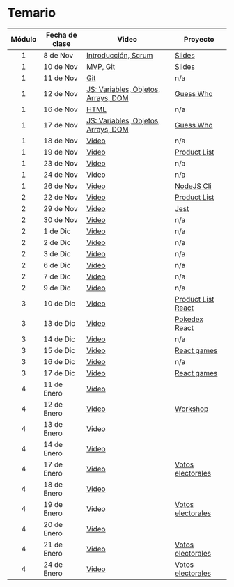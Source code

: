 # Temario

| Módulo | Fecha de clase | Video                                                                                                                  | Proyecto                                                  |
| :----: | -------------- | ---------------------------------------------------------------------------------------------------------------------- | --------------------------------------------------------- |
|   1    | 8 de Nov       | [Introducción, Scrum](https://drive.google.com/file/d/17TyrV_fmIlXjleq2TPe92oL486xLkz-g/view?usp=sharing)              | [Slides](resources/slides/Scrum.pdf)                      |
|   1    | 10 de Nov      | [MVP, Git](https://makeitreal.s3.amazonaws.com/videos/83861016190/2021-11-11/7Dr544Lzc.mp4)                            | [Slides](resources/slides/Git.pdf)                        |
|   1    | 11 de Nov      | [Git](https://makeitreal.s3.amazonaws.com/videos/83861016190/2021-11-12/ggvzGJWmW.mp4)                                 | n/a                                                       |
|   1    | 12 de Nov      | [JS: Variables, Objetos, Arrays, DOM](https://makeitreal.s3.amazonaws.com/videos/83861016190/2021-11-13/0yatHvseF.mp4) | [Guess Who](projects/guess-who)                           |
|   1    | 16 de Nov      | [HTML](https://makeitreal.s3.amazonaws.com/videos/83861016190/2021-11-17/Cj3RKDxEN.mp4)                                | n/a                                                       |
|   1    | 17 de Nov      | [JS: Variables, Objetos, Arrays, DOM](https://makeitreal.s3.amazonaws.com/videos/83861016190/2021-11-18/O9KMWUC3I.mp4) | [Guess Who](projects/guess-who)                           |
|   1    | 18 de Nov      | [Video](https://makeitreal.s3.amazonaws.com/videos/83861016190/2021-11-19/s85r8EZwG.mp4)                               | n/a                                                       |
|   1    | 19 de Nov      | [Video](https://makeitreal.s3.amazonaws.com/videos/83861016190/2021-11-20/QdgSzsvCo.mp4)                               | [Product List](projects/product-list)                     |
|   1    | 23 de Nov      | [Video](https://makeitreal.s3.amazonaws.com/videos/83861016190/2021-11-24/NRAWunMKa.mp4)                               | n/a                                                       |
|   1    | 24 de Nov      | [Video](https://makeitreal.s3.amazonaws.com/videos/83861016190/2021-11-25/WlYjOJWbi.mp4)                               | n/a                                                       |
|   1    | 26 de Nov      | [Video](https://makeitreal.s3.amazonaws.com/videos/83861016190/2021-11-27/Cb6jMNLs2.mp4)                               | [NodeJS Cli](projects/nodejs-cli)                         |
|   2    | 22 de Nov      | [Video](https://makeitreal.s3.amazonaws.com/videos/83861016190/2021-11-23/hJIdjBvjB.mp4)                               | [Product List](projects/product-list)                     |
|   2    | 29 de Nov      | [Video](https://makeitreal.s3.amazonaws.com/videos/83861016190/2021-11-30/6nmNm6hTM.mp4)                               | [Jest](projects/nodejs-cli/src/__tests__)                 |
|   2    | 30 de Nov      | [Video](https://makeitreal.s3.amazonaws.com/videos/83861016190/2021-12-01/0eBu_NpLy.mp4)                               | n/a                                                       |
|   2    | 1 de Dic       | [Video](https://makeitreal.s3.amazonaws.com/videos/83861016190/2021-12-02/uh4YKsjka.mp4)                               | n/a                                                       |
|   2    | 2 de Dic       | [Video](https://makeitreal.s3.amazonaws.com/videos/83861016190/2021-12-03/HgxmMj9iR.mp4)                               | n/a                                                       |
|   2    | 3 de Dic       | [Video](https://makeitreal.s3.amazonaws.com/videos/83861016190/2021-12-04/KvZVGLQXf.mp4)                               | n/a                                                       |
|   2    | 6 de Dic       | [Video](https://makeitreal.s3.amazonaws.com/videos/83861016190/2021-12-07/EW2ZuHNUh.mp4)                               | n/a                                                       |
|   2    | 7 de Dic       | [Video](https://makeitreal.s3.amazonaws.com/videos/83861016190/2021-12-08/WYqVQFrCv.mp4)                               | n/a                                                       |
|   2    | 9 de Dic       | [Video](https://makeitreal.s3.amazonaws.com/videos/83861016190/2021-12-10/eZXRTOkR7.mp4)                               | n/a                                                       |
|   3    | 10 de Dic      | [Video](https://makeitreal.s3.amazonaws.com/videos/83861016190/2021-12-11/zReHAO2pr.mp4)                               | [Product List React](projects/products-list-react)        |
|   3    | 13 de Dic      | [Video](https://makeitreal.s3.amazonaws.com/videos/83861016190/2021-12-14/1tjz9YP-l.mp4)                               | [Pokedex React](projects/pokedex)                         |
|   3    | 14 de Dic      | [Video](https://makeitreal.s3.amazonaws.com/videos/83861016190/2021-12-15/s7GkYD3Yf.mp4)                               | n/a                                                       |
|   3    | 15 de Dic      | [Video](https://makeitreal.s3.amazonaws.com/videos/83861016190/2021-12-16/QtSIK_3jb.mp4)                               | [React games](projects/games)                             |
|   3    | 16 de Dic      | [Video](https://makeitreal.s3.amazonaws.com/videos/83861016190/2021-12-17/Vaq5__yBO.mp4)                               | n/a                                                       |
|   3    | 17 de Dic      | [Video](https://makeitreal.s3.amazonaws.com/videos/83861016190/2021-12-18/u97t-7CO5.mp4)                               | [React games](projects/games)                             |
|   4    | 11 de Enero    | [Video](https://makeitreal.s3.amazonaws.com/videos/83861016190/2022-01-12/XD4B3cKFy.mp4)                               |                                                           |
|   4    | 12 de Enero    | [Video](https://makeitreal.s3.amazonaws.com/videos/83861016190/2022-01-13/h5woglck6.mp4)                               | [Workshop](https://github.com/Dsantiagomj/workshop-react) |
|   4    | 13 de Enero    | [Video](https://makeitreal.s3.amazonaws.com/videos/83861016190/2022-01-14/nNKbzY7bf.mp4)                               |                                                           |
|   4    | 14 de Enero    | [Video](https://makeitreal.s3.amazonaws.com/videos/83861016190/2022-01-15/0yITlX6oH.mp4)                               |                                                           |
|   4    | 17 de Enero    | [Video](https://makeitreal.s3.amazonaws.com/videos/83861016190/2022-01-18/ntIK2w8xW.mp4)                               | [Votos electorales](projects/resultados-electorales)      |
|   4    | 18 de Enero    | [Video](https://makeitreal.s3.amazonaws.com/videos/83861016190/2022-01-19/lva6XrBrE.mp4)                               |                                                           |
|   4    | 19 de Enero    | [Video](https://makeitreal.s3.amazonaws.com/videos/83861016190/2022-01-20/TOBQTZWGt.mp4)                               | [Votos electorales](projects/resultados-electorales)      |
|   4    | 20 de Enero    | [Video](https://makeitreal.s3.amazonaws.com/videos/83861016190/2022-01-21/3oUi25jha.mp4)                               |                                                           |
|   4    | 21 de Enero    | [Video](https://makeitreal.s3.amazonaws.com/videos/83861016190/2022-01-22/55KAhAFcq.mp4)                               | [Votos electorales](projects/resultados-electorales)      |
|   4    | 24 de Enero    | [Video](https://makeitreal.s3.amazonaws.com/videos/83861016190/2022-01-25/OiZgaZV5W.mp4)                               | [Votos electorales](projects/resultados-electorales)      |
